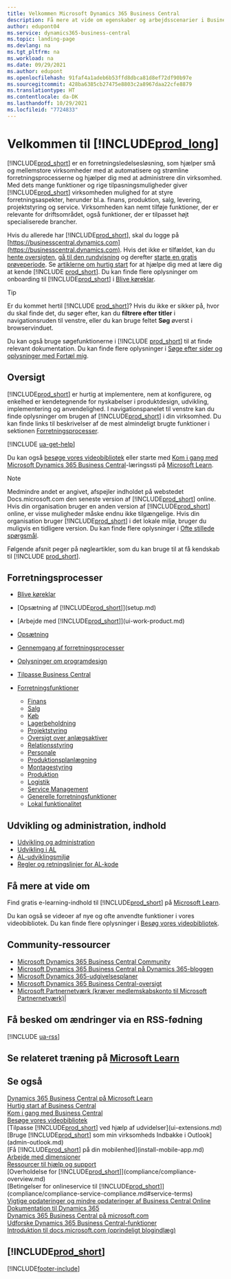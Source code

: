 ```yaml
---
title: Velkommen Microsoft Dynamics 365 Business Central
description: Få mere at vide om egenskaber og arbejdsscenarier i Business Central, som kan hjælpe virksomheder med at styre deres virksomhed, herunder finansiering, produktion, salg, levering, projektstyring, Services og meget mere.
author: edupont04
ms.service: dynamics365-business-central
ms.topic: landing-page
ms.devlang: na
ms.tgt_pltfrm: na
ms.workload: na
ms.date: 09/29/2021
ms.author: edupont
ms.openlocfilehash: 91faf4a1adeb6b53ffd8dbca81d8ef72df90b97e
ms.sourcegitcommit: 428ba6385cb27475e8803c2a8967daa22cfe8879
ms.translationtype: HT
ms.contentlocale: da-DK
ms.lasthandoff: 10/29/2021
ms.locfileid: "7724833"
---
```

# <a name="welcome-to-prod_long"></a>Velkommen til [!INCLUDE[prod_long](includes/prod_long.md)]

[!INCLUDE[prod_short](includes/prod_short.md)] er en forretningsledelsesløsning, som hjælper små og mellemstore virksomheder med at automatisere og strømline forretningsprocesserne og hjælper dig med at administrere din virksomhed. Med dets mange funktioner og rige tilpasningsmuligheder giver [!INCLUDE[prod_short](includes/prod_short.md)] virksomheden mulighed for at styre forretningsaspekter, herunder bl.a. finans, produktion, salg, levering, projektstyring og service. Virksomheden kan nemt tilføje funktioner, der er relevante for driftsområdet, også funktioner, der er tilpasset højt specialiserede brancher.  

Hvis du allerede har [!INCLUDE[prod_short](includes/prod_short.md)], skal du logge på [https://businesscentral.dynamics.com](https://businesscentral.dynamics.com). Hvis det ikke er tilfældet, kan du [hente oversigten](https://dynamics.microsoft.com/business-central/overview/), [gå til den rundvisning](https://dynamics.microsoft.com/en-us/guidedtour/dynamics/business-central/1/1) og derefter [starte en gratis prøveperiode](https://go.microsoft.com/fwlink/?linkid=847861). Se [artiklerne om hurtig start](quick-start-business-central.md) for at hjælpe dig med at lære dig at kende [!INCLUDE [prod_short](includes/prod_short.md)]. Du kan finde flere oplysninger om onboarding til [!INCLUDE[prod_short](includes/prod_short.md)] i [Blive køreklar](ui-get-ready-business.md).  

> [!TIP]
> Er du kommet hertil [!INCLUDE [prod_short](includes/prod_short.md)]? Hvis du ikke er sikker på, hvor du skal finde det, du søger efter, kan du **filtrere efter titler** i navigationsruden til venstre, eller du kan bruge feltet **Søg** øverst i browservinduet.  
>
> Du kan også bruge søgefunktionerne i [!INCLUDE [prod_short](includes/prod_short.md)] til at finde relevant dokumentation. Du kan finde flere oplysninger i [Søge efter sider og oplysninger med Fortæl mig](ui-search.md).

## <a name="overview"></a>Oversigt

[!INCLUDE[prod_short](includes/prod_short.md)] er hurtig at implementere, nem at konfigurere, og enkelhed er kendetegnende for nyskabelser i produktdesign, udvikling, implementering og anvendelighed. I navigationspanelet til venstre kan du finde oplysninger om brugen af [!INCLUDE[prod_short](includes/prod_short.md)] i din virksomhed. Du kan finde links til beskrivelser af de mest almindeligt brugte funktioner i sektionen [Forretningsprocesser](#business-processes).  

[!INCLUDE [ua-get-help](includes/ua-get-help.md)]

Du kan også [besøge vores videobibliotek](across-videos.md) eller starte med [Kom i gang med Microsoft Dynamics 365 Business Central](/learn/paths/get-started-dynamics-365-business-central/)-læringssti på [Microsoft Learn](/learn/dynamics365/business-central?WT.mc_id=dyn365bc_landingpage-docs).  

> [!NOTE]
> Medmindre andet er angivet, afspejler indholdet på webstedet Docs.microsoft.com den seneste version af [!INCLUDE[prod_short](includes/prod_short.md)] online. Hvis din organisation bruger en anden version af [!INCLUDE[prod_short](includes/prod_short.md)] online, er visse muligheder måske endnu ikke tilgængelige. Hvis din organisation bruger [!INCLUDE[prod_short](includes/prod_short.md)] i det lokale miljø, bruger du muligvis en tidligere version. Du kan finde flere oplysninger i [Ofte stillede spørgsmål](across-faq.yml).

Følgende afsnit peger på nøgleartikler, som du kan bruge til at få kendskab til [!INCLUDE [prod_short](includes/prod_short.md)].  

## <a name="business-processes"></a>Forretningsprocesser

- [Blive køreklar](ui-get-ready-business.md)
- [Opsætning af [!INCLUDE[prod_short](includes/prod_short.md)]](setup.md)
- [Arbejde med [!INCLUDE[prod_short](includes/prod_short.md)]](ui-work-product.md)
- [Opsætning](admin-setup-and-administration.md)
- [Gennemgang af forretningsprocesser](walkthrough-business-process-walkthroughs.md)
- [Oplysninger om programdesign](design-details-application-design.md)
- [Tilpasse Business Central](ui-customizing-overview.md)
- [Forretningsfunktioner](across-business-functionality.md)

  - [Finans](finance.md)
  - [Salg](sales-manage-sales.md)
  - [Køb](purchasing-manage-purchasing.md)
  - [Lagerbeholdning](inventory-manage-inventory.md)
  - [Projektstyring](projects-manage-projects.md)
  - [Oversigt over anlægsaktiver](fa-manage.md)
  - [Relationsstyring](marketing-relationship-management.md)
  - [Personale](hr-manage-human-resources.md)
  - [Produktionsplanlægning](production-planning.md)
  - [Montagestyring](assembly-assemble-items.md)
  - [Produktion](production-manage-manufacturing.md)
  - [Logistik](warehouse-manage-warehouse.md)
  - [Service Management](service-service.md)
  - [Generelle forretningsfunktioner](ui-across-business-areas.md)
  - [Lokal funktionalitet](about-localization.md)

## <a name="development-and-administration-content"></a>Udvikling og administration, indhold

- [Udvikling og administration](/dynamics365/business-central/dev-itpro/index)
- [Udvikling i AL](/dynamics365/business-central/dev-itpro/developer/devenv-dev-overview)
- [AL-udviklingsmiljø](/dynamics365/business-central/dev-itpro/developer/devenv-reference-overview)
- [Regler og retningslinjer for AL-kode](/dynamics365/business-central/dev-itpro/compliance/apptest-overview)

## <a name="learn"></a>Få mere at vide om

Find gratis e-learning-indhold til [!INCLUDE[prod_short](includes/prod_short.md)] på [Microsoft Learn](/learn/dynamics365/business-central?WT.mc_id=dyn365bc_landingpage-docs).  

Du kan også se videoer af nye og ofte anvendte funktioner i vores videobibliotek. Du kan finde flere oplysninger i [Besøg vores videobibliotek](across-videos.md).  

## <a name="community-resources"></a>Community-ressourcer

- [Microsoft Dynamics 365 Business Central Community](https://community.dynamics.com/business)
- [Microsoft Dynamics 365 Business Central på Dynamics 365-bloggen](https://cloudblogs.microsoft.com/dynamics365/it/product/business-central/)
- [Microsoft Dynamics 365-udgivelsesplaner](/dynamics365/release-plans/)
- [Microsoft Dynamics 365 Business Central-oversigt](https://dynamics.microsoft.com/roadmap/business-central/)
- [Microsoft Partnernetværk \(kræver medlemskabskonto til Microsoft Partnernetværk\)](https://mspartner.microsoft.com/en/us/windows/index.aspx)|  

## <a name="get-notified-about-changes-through-an-rss-feed"></a>Få besked om ændringer via en RSS-fødning

[!INCLUDE [ua-rss](includes/ua-rss.md)]  

## <a name="see-related-training-at-microsoft-learn"></a>Se relateret træning på [Microsoft Learn](/learn/dynamics365/business-central?WT.mc_id=dyn365bc_landingpage-docs)

## <a name="see-also"></a>Se også

[Dynamics 365 Business Central på Microsoft Learn](/learn/dynamics365/business-central?WT.mc_id=dyn365bc_landingpage-docs)  
[Hurtig start af Business Central](quick-start-business-central.md)  
[Kom i gang med Business Central](ui-get-ready-business.md)  
[Besøge vores videobibliotek](across-videos.md)  
[Tilpasse [!INCLUDE[prod_short](includes/prod_short.md)] ved hjælp af udvidelser](ui-extensions.md)  
[Bruge [!INCLUDE[prod_short](includes/prod_short.md)] som min virksomheds Indbakke i Outlook](admin-outlook.md)  
[Få [!INCLUDE[prod_short](includes/prod_short.md)] på din mobilenhed](install-mobile-app.md)  
[Arbejde med dimensioner](finance-dimensions.md)  
[Ressourcer til hjælp og support](product-help-and-support.md)  
[Overholdelse for [!INCLUDE[prod_short](includes/prod_short.md)]](compliance/compliance-overview.md)  
[Betingelser for onlineservice til [!INCLUDE[prod_short](includes/prod_short.md)]](compliance/compliance-service-compliance.md#service-terms)  
[Vigtige opdateringer og mindre opdateringer af Business Central Online](/dynamics365/business-central/dev-itpro/administration/update-rollout-timeline)  
[Dokumentation til Dynamics 365](/dynamics365/)  
[Dynamics 365 Business Central på microsoft.com](https://dynamics.microsoft.com/business-central/overview/)  
[Udforske Dynamics 365 Business Central-funktioner](https://dynamics.microsoft.com/business-central/capabilities/)  
[Introduktion til docs.microsoft.com (oprindeligt blogindlæg)](/teamblog/introducing-docs-microsoft-com)  

## [!INCLUDE[prod_short](includes/free_trial_md.md)]

[!INCLUDE[footer-include](includes/footer-banner.md)]
